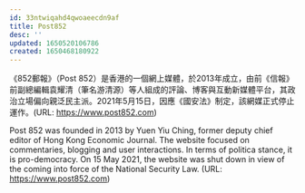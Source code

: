 ```yaml
---
id: 33ntwiqahd4qwoaeecdn9af
title: Post852
desc: ''
updated: 1650520106786
created: 1650468180922
---
```


《852郵報》（Post 852）是香港的一個網上媒體，於2013年成立，由前《信報》前副總編輯袁耀清（筆名游清源）等人組成的評論、博客與互動新媒體平台，其政治立場偏向親泛民主派。2021年5月15日，因應《國安法》制定，該網媒正式停止運作。(URL: https://www.post852.com)

Post 852 was founded in 2013 by Yuen Yiu Ching, former deputy chief editor of Hong Kong Economic Journal. The website focused on commentaries, blogging and user interactions. In terms of politica stance, it is pro-democracy. On 15 May 2021, the website was shut down in view of the coming into force of the National Security Law. (URL: https://www.post852.com)